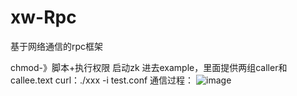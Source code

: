 # xw-Rpc
基于网络通信的rpc框架

chmod-》脚本+执行权限
启动zk
进去example，里面提供两组caller和callee.text
curl：./xxx -i test.conf
通信过程：
![image](https://github.com/Xw-oorik/xw-Rpc/assets/117898635/b3e47020-c811-4c5b-9a54-e4352b26036e)
